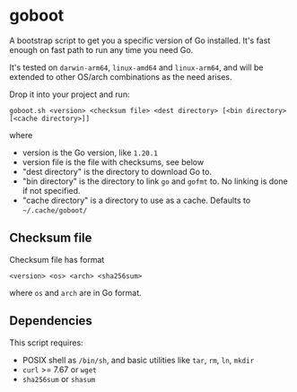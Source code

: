 # goboot

A bootstrap script to get you a specific version of Go installed.
It's fast enough on fast path to run any time you need Go.

It's tested on `darwin-arm64`, `linux-amd64` and `linux-arm64`,
and will be extended to other OS/arch combinations as the need arises.

Drop it into your project and run:

```
goboot.sh <version> <checksum file> <dest directory> [<bin directory> [<cache directory>]]
```
where

* version is the Go version, like `1.20.1`
* version file is the file with checksums, see below
* "dest directory" is the directory to download Go to.
* "bin directory" is the directory to link `go` and `gofmt` to. No linking is done if not specified.
* "cache directory" is a directory to use as a cache. Defaults to `~/.cache/goboot/`

## Checksum file

Checksum file has format
```
<version> <os> <arch> <sha256sum>
```
where `os` and `arch` are in Go format.

## Dependencies

This script requires:
- POSIX shell as `/bin/sh`, and basic utilities like `tar`, `rm`, `ln`, `mkdir`
- `curl` >= 7.67 or `wget`
- `sha256sum` or `shasum`
